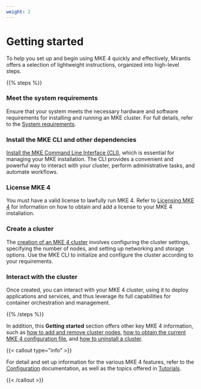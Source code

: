 ```yaml
---
weight: 2
---
```


# Getting started

To help you set up and begin using MKE 4 quickly and effectively, Mirantis
offers a selection of lightweight instructions, organized into high-level
steps.

{{% steps %}}

### Meet the system requirements

Ensure that your system meets the necessary hardware and software
requirements for installing and running an MKE cluster. For full
details, refer to the  [System requirements](system-requirements).

### Install the MKE CLI and other dependencies

[Install the MKE Command Line Interface (CLI)](install-mke-cli), which is essential for managing
your MKE installation. The CLI provides a convenient and powerful way to
interact with your cluster, perform administrative tasks, and automate
workflows.

### License MKE 4

You must have a valid license to lawfully run MKE 4. Refer to [Licensing MKE 4](licensing-mke4)
for information on how to obtain and add a license to your MKE 4 installation.

### Create a cluster

The [creation of an MKE 4 cluster](create-cluster) involves configuring the cluster settings,
specifying the number of nodes, and setting up networking and storage options.
Use the MKE CLI to initialize and configure the cluster according to your
requirements.

### Interact with the cluster

Once created, you can interact with your MKE 4 cluster, using it to deploy
applications and services, and thus leverage its full capabilities for
container orchestration and management.

{{% /steps %}}

In addition, this **Getting started** section offers other key MKE 4
information, such as [how to add and remove cluster
nodes](add-and-remove-cluster-nodes), [how to obtain the current MKE 4
configuration file](get-current-mke-config), and [how to uninstall a
cluster](uninstall-cluster).

   {{< callout type="info" >}}

   For detail and set up information for the various MKE 4 features, refer to
   the [Configuration](../configuration) documentation, as well as
   the topics offered in [Tutorials](../tutorials).

   {{< /callout >}}
